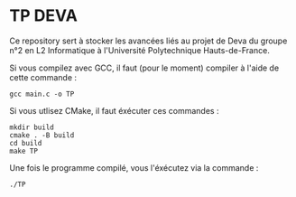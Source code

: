 # TP DEVA

Ce repository sert à stocker les avancées liés au projet de Deva
du groupe n°2 en L2 Informatique à l'Université Polytechnique Hauts-de-France.

Si vous compilez avec GCC, il faut (pour le moment) compiler à l'aide de cette commande :

```shell script
gcc main.c -o TP
```

Si vous utlisez CMake, il faut éxécuter ces commandes :

```shell script
mkdir build
cmake . -B build
cd build
make TP
```

Une fois le programme compilé, vous l'éxécutez via la commande :

```shell script
./TP
```